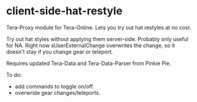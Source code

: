 # client-side-hat-restyle
Tera-Proxy module for Tera-Online. Lets you try out hat restyles at no cost.

Try out hat styles without applying them server-side. Probably only useful for NA. Right now sUserExternalChange overwrites the change, so it doesn't stay if you change gear or teleport.

Requires updated Tera-Data and Tera-Data-Parser from Pinkie Pie.

To do:
* add commands to toggle on/off.
* overwride gear changes/teleports.
